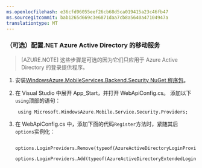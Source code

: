 ```yaml
---
ms.openlocfilehash: e36cfd96055eef26cb68d5ca019415a23c46fb47
ms.sourcegitcommit: bab1265d669c3e6871daa7cb8a5640a47104947a
translationtype: MT
---
```

### （可选）配置.NET Azure Active Directory 的移动服务

>[AZURE.NOTE] 这些步骤是可选的因为它们只应用于 Azure Active Directory 的登录提供程序。

1. 安装[WindowsAzure.MobileServices.Backend.Security NuGet 程序包](https://www.nuget.org/packages/WindowsAzure.MobileServices.Backend.Security)。

2. 在 Visual Studio 中展开 App_Start，并打开 WebApiConfig.cs。 添加以下`using`顶部的语句︰

        using Microsoft.WindowsAzure.Mobile.Service.Security.Providers;

3. 在 WebApiConfig.cs 中，添加下面的代码`Register`方法时，紧随其后`options`实例化︰

        options.LoginProviders.Remove(typeof(AzureActiveDirectoryLoginProvider));
        options.LoginProviders.Add(typeof(AzureActiveDirectoryExtendedLoginProvider));
